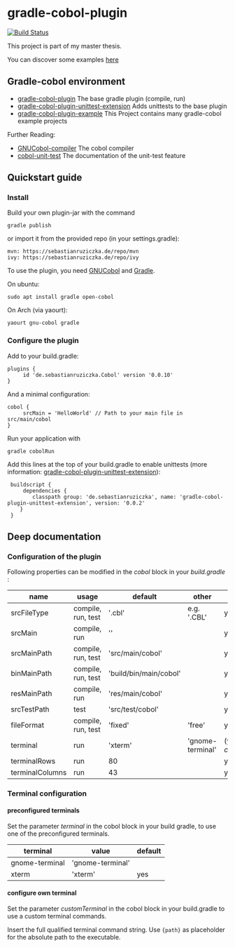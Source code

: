 # gradle-cobol-plugin
[![Build Status](https://travis-ci.org/RosesTheN00b/gradle-cobol-plugin.svg?branch=master)](https://travis-ci.org/RosesTheN00b/gradle-cobol-plugin)

This project is part of my master thesis.

You can discover some examples [here](https://github.com/RosesTheN00b/gradle-cobol-plugin-example)


## Gradle-cobol environment

* [gradle-cobol-plugin](https://github.com/RosesTheN00b/gradle-cobol-plugin) The base gradle plugin (compile, run)
* [gradle-cobol-plugin-unittest-extension](https://github.com/RosesTheN00b/gradle-cobol-plugin-unittest-extension) Adds unittests to the base plugin
* [gradle-cobol-plugin-example](https://github.com/RosesTheN00b/gradle-cobol-plugin-example) This Project contains many gradle-cobol example projects

Further Reading:

* [GNUCobol-compiler](https://open-cobol.sourceforge.io/) The cobol compiler
* [cobol-unit-test](https://github.com/neopragma/cobol-unit-test) The documentation of the unit-test feature


## Quickstart guide

### Install

Build your own plugin-jar with the command

    gradle publish

or import it from the provided repo (in your settings.gradle):

    mvn: https://sebastianruziczka.de/repo/mvn
    ivy: https://sebastianruziczka.de/repo/ivy

To use the plugin, you need [GNUCobol](https://sourceforge.net/projects/open-cobol/) and [Gradle](https://gradle.org/).

On ubuntu:

    sudo apt install gradle open-cobol

On Arch (via yaourt):

    yaourt gnu-cobol gradle


### Configure the plugin

Add to your build.gradle:

    plugins {
         id 'de.sebastianruziczka.Cobol' version '0.0.10'
    }

And a minimal configuration:

    cobol {
         srcMain = 'HelloWorld' // Path to your main file in src/main/cobol
    }


Run your application with

    gradle cobolRun

Add this lines at the top of your build.gradle to enable unittests (more information: [gradle-cobol-plugin-unittest-extension](https://github.com/RosesTheN00b/gradle-cobol-plugin-unittest-extension)):

     buildscript {
     	 dependencies {
     		classpath group: 'de.sebastianruziczka', name: 'gradle-cobol-plugin-unittest-extension', version: '0.0.2'
     	}
     }

## Deep documentation

### Configuration of the plugin

Following properties can be modified in the _cobol_ block in your _build.gradle_ :


| name | usage | default | other | required |
| ---- | ----- | ------- | ----- | -------- |
| srcFileType | compile, run, test | '.cbl' | e.g. '.CBL' | yes |
| srcMain | compile, run | '' | | yes |
| srcMainPath | compile, run, test | 'src/main/cobol' || yes |
| binMainPath | compile, run, test | 'build/bin/main/cobol' || yes |
| resMainPath | compile, run | 'res/main/cobol' || yes |
| srcTestPath | test | 'src/test/cobol' | | yes |
| fileFormat | compile, run, test | 'fixed' |'free'| yes |
| terminal | run | 'xterm' | 'gnome-terminal' | (yes) (or  _customTerminal_) |
| terminalRows | run | 80 |  | yes |
| terminalColumns | run | 43 |  | yes |


### Terminal configuration


#### preconfigured terminals


Set the parameter _terminal_ in the cobol block in your build gradle, to use one of the preconfigured terminals.

| terminal | value | default |
| -------- | ----- | --------|
| gnome-terminal | 'gnome-terminal' ||
| xterm | 'xterm' | yes |


#### configure own terminal

Set the parameter _customTerminal_ in the cobol block in your build.gradle to use a custom terminal commands.

Insert the full qualified terminal command string. Use `{path}` as placeholder for the absolute path to the executable.

